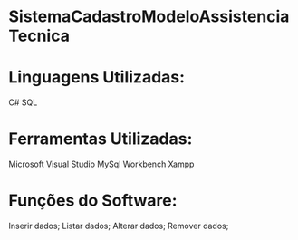 # SistemaCadastroModeloAssistenciaTecnica

# Linguagens Utilizadas:
C#
SQL

# Ferramentas Utilizadas:
Microsoft Visual Studio
MySql Workbench
Xampp

# Funções do Software:
Inserir dados;
Listar dados;
Alterar dados;
Remover dados;
